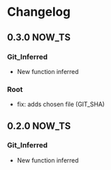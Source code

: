 # Changelog

## 0.3.0 NOW_TS

### Git_Inferred
- New function inferred
### __Root__
- fix: adds chosen file (GIT_SHA)

## 0.2.0 NOW_TS

### Git_Inferred
- New function inferred

